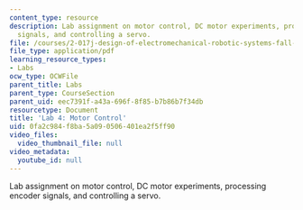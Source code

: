 ```yaml
---
content_type: resource
description: Lab assignment on motor control, DC motor experiments, processing encoder
  signals, and controlling a servo.
file: /courses/2-017j-design-of-electromechanical-robotic-systems-fall-2009/0fa2c984f8ba5a090506401ea2f5ff90_MIT2_017JF09_slides4.pdf
file_type: application/pdf
learning_resource_types:
- Labs
ocw_type: OCWFile
parent_title: Labs
parent_type: CourseSection
parent_uid: eec7391f-a43a-696f-8f85-b7b86b7f34db
resourcetype: Document
title: 'Lab 4: Motor Control'
uid: 0fa2c984-f8ba-5a09-0506-401ea2f5ff90
video_files:
  video_thumbnail_file: null
video_metadata:
  youtube_id: null
---
```

Lab assignment on motor control, DC motor experiments, processing encoder signals, and controlling a servo.

